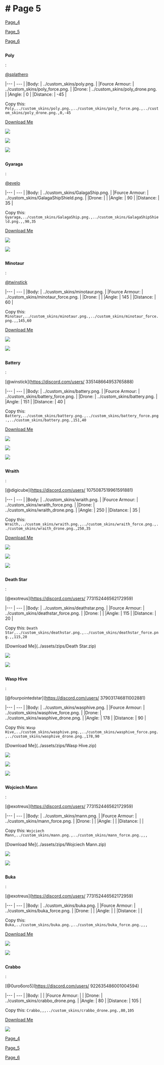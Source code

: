 # # Page 5











[Page_4](./Page_4.md)




















[Page_5](./Page_5.md)




















[Page_6](./Page_6.md)






















## 


**Poly**







: 

[@splathero](https://discord.com/users/1088727297755971645)






























































|--- | --- | 
|Body: | ../custom_skins/poly.png. | 
|Fource Armour: | ../custom_skins/poly_force.png. | 
|Drone: | ../custom_skins/poly_drone.png. | 
|Angle: | 0 | 
|Distance: | -45 | 



























































































































































































Copy this: `Poly,../custom_skins/poly.png.,../custom_skins/poly_force.png.,../custom_skins/poly_drone.png.,0,-45`




















































































































[Download Me](../assets/zips/Poly.zip)









































![](../custom_skins/../custom_skins/poly.png..)
















































![](../custom_skins/../custom_skins/poly_force.png..)


























































![](../custom_skins/../custom_skins/poly_drone.png..)


























































## 


**Gyaraga**










: 

[@evelo](https://discord.com/users/110564152539377664)

























































|--- | --- | 
|Body: | ../custom_skins/GalagaShip.png. | 
|Fource Armour: | ../custom_skins/GalagaShipShield.png. | 
|Drone: |  | 
|Angle: | 90 | 
|Distance: | 35 | 








































































































































































Copy this: `Gyaraga,../custom_skins/GalagaShip.png.,../custom_skins/GalagaShipShield.png.,,90,35`




































































































[Download Me](../assets/zips/Gyaraga.zip)












































![](../custom_skins/../custom_skins/GalagaShip.png..)






















































![](../custom_skins/../custom_skins/GalagaShipShield.png..)




































































## 


**Minotaur**











: 

[@twinstick](https://discord.com/users/538017698861547521)





























































|--- | --- | 
|Body: | ../custom_skins/minotaur.png. | 
|Fource Armour: | ../custom_skins/minotaur_force.png. | 
|Drone: |  | 
|Angle: | 145 | 
|Distance: | 60 | 





































































































































































Copy this: `Minotaur,../custom_skins/minotaur.png.,../custom_skins/minotaur_force.png.,,145,60`


































































































[Download Me](../assets/zips/Minotaur.zip)













































![](../custom_skins/../custom_skins/minotaur.png..)




















































![](../custom_skins/../custom_skins/minotaur_force.png..)


































































## 


**Battery**










: 

[@winstick](https://discord.com/users/ 335148664953765888)





























































|--- | --- | 
|Body: | ../custom_skins/battery.png. | 
|Fource Armour: | ../custom_skins/battery_force.png. | 
|Drone: | ../custom_skins/battery.png. | 
|Angle: | 151 | 
|Distance: | 40 | 































































































































































































Copy this: `Battery,../custom_skins/battery.png.,../custom_skins/battery_force.png.,../custom_skins/battery.png.,151,40`



























































































































[Download Me](../assets/zips/Battery.zip)












































![](../custom_skins/../custom_skins/battery.png..)



















































![](../custom_skins/../custom_skins/battery_force.png..)





























































![](../custom_skins/../custom_skins/battery.png..)























































## 


**Wraith**









: 

[@digicube](https://discord.com/users/ 1075087519961591881)






























































|--- | --- | 
|Body: | ../custom_skins/wraith.png. | 
|Fource Armour: | ../custom_skins/wraith_force.png. | 
|Drone: | ../custom_skins/wraith_drone.png. | 
|Angle: | 250 | 
|Distance: | 35 | 


































































































































































































Copy this: `Wraith,../custom_skins/wraith.png.,../custom_skins/wraith_force.png.,../custom_skins/wraith_drone.png.,250,35`





























































































































[Download Me](../assets/zips/Wraith.zip)











































![](../custom_skins/../custom_skins/wraith.png..)


















































![](../custom_skins/../custom_skins/wraith_force.png..)




























































![](../custom_skins/../custom_skins/wraith_drone.png..)




























































## 


**Death Star**













: 

[@exotreus](https://discord.com/users/ 773152446562172959)





























































|--- | --- | 
|Body: | ../custom_skins/deathstar.png. | 
|Fource Armour: | ../custom_skins/deathstar_force.png. | 
|Drone: |  | 
|Angle: | 115 | 
|Distance: | 20 | 







































































































































































Copy this: `Death Star,../custom_skins/deathstar.png.,../custom_skins/deathstar_force.png.,,115,20`






































































































[Download Me](../assets/zips/Death Star.zip)















































![](../custom_skins/../custom_skins/deathstar.png..)





















































![](../custom_skins/../custom_skins/deathstar_force.png..)



































































## 


**Wasp Hive**












: 

[@fourpointedstar](https://discord.com/users/ 379031746811002881)




































































|--- | --- | 
|Body: | ../custom_skins/wasphive.png. | 
|Fource Armour: | ../custom_skins/wasphive_force.png. | 
|Drone: | ../custom_skins/wasphive_drone.png. | 
|Angle: | 178 | 
|Distance: | 90 | 








































































































































































































Copy this: `Wasp Hive,../custom_skins/wasphive.png.,../custom_skins/wasphive_force.png.,../custom_skins/wasphive_drone.png.,178,90`






































































































































[Download Me](../assets/zips/Wasp Hive.zip)














































![](../custom_skins/../custom_skins/wasphive.png..)




















































![](../custom_skins/../custom_skins/wasphive_force.png..)






























































![](../custom_skins/../custom_skins/wasphive_drone.png..)






























































## 


**Wojciech Mann**
















: 

[@exotreus](https://discord.com/users/ 773152446562172959)





























































|--- | --- | 
|Body: | ../custom_skins/mann.png. | 
|Fource Armour: | ../custom_skins/mann_force.png. | 
|Drone: |  | 
|Angle: |  | 
|Distance: |  | 
























































































































































Copy this: `Wojciech Mann,../custom_skins/mann.png.,../custom_skins/mann_force.png.,,,`


























































































[Download Me](../assets/zips/Wojciech Mann.zip)


















































![](../custom_skins/../custom_skins/mann.png..)
















































![](../custom_skins/../custom_skins/mann_force.png..)






























































## 


**Buka**







: 

[@exotreus](https://discord.com/users/ 773152446562172959)





























































|--- | --- | 
|Body: | ../custom_skins/buka.png. | 
|Fource Armour: | ../custom_skins/buka_force.png. | 
|Drone: |  | 
|Angle: |  | 
|Distance: |  | 
























































































































































Copy this: `Buka,../custom_skins/buka.png.,../custom_skins/buka_force.png.,,,`

















































































[Download Me](../assets/zips/Buka.zip)









































![](../custom_skins/../custom_skins/buka.png..)
















































![](../custom_skins/../custom_skins/buka_force.png..)






























































## 


**Crabbo**









: 

[@0uro6oro5](https://discord.com/users/ 922635486001004594)






























































|--- | --- | 
|Body: |  | 
|Fource Armour: |  | 
|Drone: | ../custom_skins/crabbo_drone.png. | 
|Angle: | 80 | 
|Distance: | 105 | 






































































































































Copy this: `Crabbo,,,../custom_skins/crabbo_drone.png.,80,105`

































































[Download Me](../assets/zips/Crabbo.zip)















































![](../custom_skins/../custom_skins/crabbo_drone.png..)


























































[Page_4](./Page_4.md)




















[Page_5](./Page_5.md)




















[Page_6](./Page_6.md)